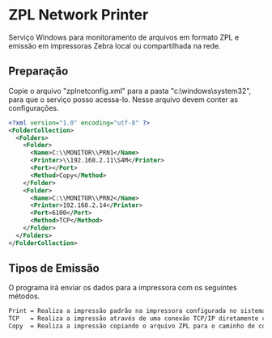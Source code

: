 ﻿# ZPL Network Printer

Serviço Windows para monitoramento de arquivos em formato ZPL e emissão em impressoras Zebra local ou compartilhada na rede.


## Preparação

Copie o arquivo "zplnetconfig.xml" para a pasta "c:\windows\system32", para que o serviço posso acessa-lo. Nesse arquivo devem conter as configurações.

```xml
<?xml version="1.0" encoding="utf-8" ?>
<FolderCollection>
  <Folders>
    <Folder>
      <Name>C:\\MONITOR\\PRN1</Name>
      <Printer>\\192.168.2.11\S4M</Printer>
      <Port></Port>
      <Method>Copy</Method>
    </Folder>
    <Folder>
      <Name>C:\\MONITOR\\PRN2</Name>
      <Printer>192.168.2.14</Printer>
      <Port>6100</Port>
      <Method>TCP</Method>
    </Folder>
  </Folders>
</FolderCollection>
```

## Tipos de Emissão

O programa irá enviar os dados para a impressora com os seguintes métodos.

```bash
Print = Realiza a impressão padrão na impressora configurada no sistema.
TCP   = Realiza a impressão através de uma conexão TCP/IP diretamente com o dispositivo.
Copy  = Realiza a impressão copiando o arquivo ZPL para o caminho de compartilhamento da impressora.
```
